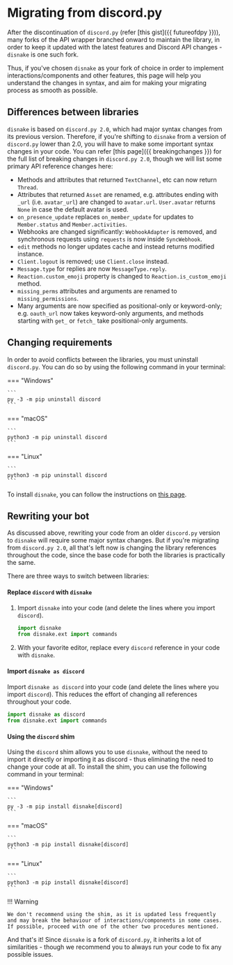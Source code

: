 # Migrating from discord.py

After the discontinuation of `discord.py` (refer [this gist]({{ futureofdpy }})), many forks of the API wrapper branched
onward to maintain the library, in order to keep it updated with the latest features and Discord API changes - `disnake`
is one such fork.

Thus, if you've chosen `disnake` as your fork of choice in order to implement interactions/components and other
features, this page will help you understand the changes in syntax, and aim for making your migrating process as smooth
as possible.

## Differences between libraries

`disnake` is based on `discord.py 2.0`, which had major syntax changes from its previous version. Therefore, if you're
shifting to `disnake` from a version of `discord.py` lower than 2.0, you will have to make some important syntax changes
in your code. You can refer [this page]({{ breakingchanges }}) for the full list of breaking changes in
`discord.py 2.0`, though we will list some primary API reference changes here:

-   Methods and attributes that returned `TextChannel`, etc can now return `Thread`.
-   Attributes that returned `Asset` are renamed, e.g. attributes ending with `_url` (i.e. `avatar_url`) are changed to
    `avatar.url`. `User.avatar` returns `None` in case the default avatar is used.
-   `on_presence_update` replaces `on_member_update` for updates to `Member.status` and `Member.activities`.
-   Webhooks are changed significantly: `WebhookAdapter` is removed, and synchronous requests using `requests` is now
    inside `SyncWebhook`.
-   `edit` methods no longer updates cache and instead returns modified instance.
-   `Client.logout` is removed; use `Client.close` instead.
-   `Message.type` for replies are now `MessageType.reply`.
-   `Reaction.custom_emoji` property is changed to `Reaction.is_custom_emoji` method.
-   `missing_perms` attributes and arguments are renamed to `missing_permissions`.
-   Many arguments are now specified as positional-only or keyword-only; e.g. `oauth_url` now takes keyword-only
    arguments, and methods starting with `get_` or `fetch_` take positional-only arguments.

## Changing requirements

In order to avoid conflicts between the libraries, you must uninstall `discord.py`. You can do so by using the following
command in your terminal:

=== "Windows"

    ```
    py -3 -m pip uninstall discord
    ```

=== "macOS"

    ```
    python3 -m pip uninstall discord
    ```

=== "Linux"

    ```
    python3 -m pip uninstall discord
    ```

To install `disnake`, you can follow the instructions on [this page](000-prerequisites/001-installing-disnake.md).

## Rewriting your bot

As discussed above, rewriting your code from an older `discord.py` version to `disnake` will require some major syntax
changes. But if you're migrating from `discord.py 2.0`, all that's left now is changing the library references
throughout the code, since the base code for both the libraries is practically the same.

There are three ways to switch between libraries:

#### Replace `discord` with `disnake`

1. Import `disnake` into your code (and delete the lines where you import `discord`).

    ```py
    import disnake
    from disnake.ext import commands
    ```

2. With your favorite editor, replace every `discord` reference in your code with `disnake`.

#### Import `disnake as discord`

Import `disnake as discord` into your code (and delete the lines where you import `discord`). This reduces the effort of
changing all references throughout your code.

```py
import disnake as discord
from disnake.ext import commands
```

#### Using the `discord` shim

Using the `discord` shim allows you to use `disnake`, without the need to import it directly or importing it as
discord - thus eliminating the need to change your code at all. To install the shim, you can use the following command
in your terminal:

=== "Windows"

    ```
    py -3 -m pip install disnake[discord]
    ```

=== "macOS"

    ```
    python3 -m pip install disnake[discord]
    ```

=== "Linux"

    ```
    python3 -m pip install disnake[discord]
    ```

!!! Warning

    We don't recommend using the shim, as it is updated less frequently and may break the behaviour of interactions/components in some cases. If possible, proceed with one of the other two procedures mentioned.

And that's it! Since `disnake` is a fork of `discord.py`, it inherits a lot of similarities - though we recommend you to
always run your code to fix any possible issues.
